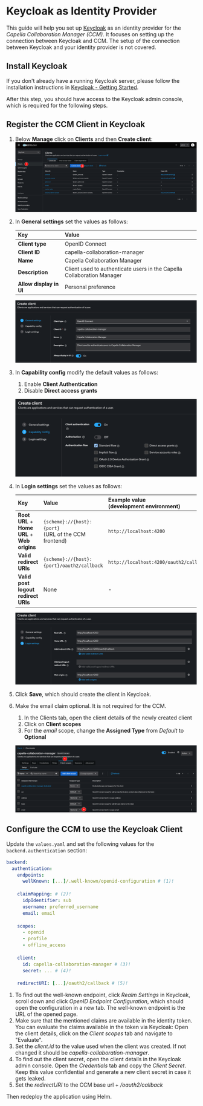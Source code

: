 <!--
 ~ SPDX-FileCopyrightText: Copyright DB InfraGO AG and contributors
 ~ SPDX-License-Identifier: Apache-2.0
 -->

# Keycloak as Identity Provider

This guide will help you set up [Keycloak](https://www.keycloak.org/) as an
identity provider for the _Capella Collaboration Manager (CCM)_. It focuses on
setting up the connection between Keycloak and CCM. The setup of the connection
between Keycloak and your identity provider is not covered.

## Install Keycloak

If you don't already have a running Keycloak server, please follow the
installation instructions in
[Keycloak - Getting Started](https://www.keycloak.org/guides#getting-started).

After this step, you should have access to the Keycloak admin console, which is
required for the following steps.

## Register the CCM Client in Keycloak

1.  Below **Manage** click on **Clients** and then **Create client**: <br>
    ![Create client](./create-client.png)
1.  In **General settings** set the values as follows:

    | Key                     | Value                                                                  |
    | ----------------------- | ---------------------------------------------------------------------- |
    | **Client type**         | OpenID Connect                                                         |
    | **Client ID**           | capella-collaboration-manager                                          |
    | **Name**                | Capella Collaboration Manager                                          |
    | **Description**         | Client used to authenticate users in the Capella Collaboration Manager |
    | **Allow display in UI** | Personal preference                                                    |

    ![Create client - Step 1](./create-client-1.png)

1.  In **Capability config** modify the default values as follows:
    1. Enable **Client Authentication**
    1. Disable **Direct access grants**

    ![Create client - Step 2](./create-client-2.png)

1.  In **Login settings** set the values as follows:

    | Key                                                     | Value                                                     | Example value <br> (development environment) |
    | ------------------------------------------------------- | --------------------------------------------------------- | -------------------------------------------- |
    | **Root URL** + <br> **Home URL** + <br> **Web origins** | `{scheme}://{host}:{port}` <br> (URL of the CCM frontend) | `http://localhost:4200`                      |
    | **Valid redirect URIs**                                 | `{scheme}://{host}:{port}/oauth2/callback`                | `http://localhost:4200/oauth2/callback`      |
    | **Valid post logout redirect URIs**                     | None                                                      | -                                            |

    ![Create client - Step 3](./create-client-3.png)

1.  Click **Save**, which should create the client in Keycloak.
1.  Make the email claim optional. It is not required for the CCM.
    1.  In the Clients tab, open the client details of the newly created client
    1.  Click on **Client scopes**
    1.  For the _email_ scope, change the **Assigned Type** from _Default_ to
        **Optional**

    ![Create client - Step 4)](./create-client-4.png)

## Configure the CCM to use the Keycloak Client

Update the `values.yaml` and set the following values for the
`backend.authentication` section:

```yaml
backend:
  authentication:
    endpoints:
      wellKnown: [...]/.well-known/openid-configuration # (1)!

    claimMapping: # (2)!
      idpIdentifier: sub
      username: preferred_username
      email: email

    scopes:
      - openid
      - profile
      - offline_access

    client:
      id: capella-collaboration-manager # (3)!
      secret: ... # (4)!

    redirectURI: [...]/oauth2/callback # (5)!
```

1. To find out the well-known endpoint, click _Realm Settings_ in Keycloak,
   scroll down and click _OpenID Endpoint Configuration_, which should open the
   configuration in a new tab. The well-known endpoint is the URL of the opened
   page.
2. Make sure that the mentioned claims are available in the identity token. You
   can evaluate the claims available in the token via Keycloak: Open the client
   details, click on the _Client scopes_ tab and navigate to "Evaluate".
3. Set the _client.id_ to the value used when the client was created. If not
   changed it should be _capella-collaboration-manager_.
4. To find out the client secret, open the client details in the Keycloak admin
   console. Open the _Credentials_ tab and copy the _Client Secret_. Keep this
   value confidential and generate a new client secret in case it gets leaked.
5. Set the _redirectURI_ to the CCM base url + _/oauth2/callback_

Then redeploy the application using Helm.
